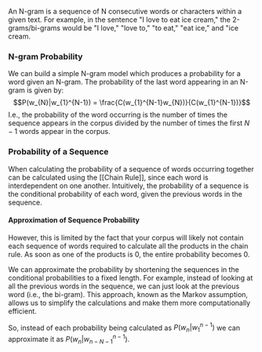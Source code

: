 An N-gram is a sequence of N consecutive words or characters within a given text. For example, in the sentence "I love to eat ice cream," the 2-grams/bi-grams would be "I love," "love to," "to eat," "eat ice," and "ice cream.  

### N-gram Probability
We can build a simple N-gram model which produces a probability for a word given an N-gram. 
The probability of the last word appearing in an N-gram is given by:
$$P(w_{N}|w_{1}^{N-1}) = \frac{C(w_{1}^{N-1}w_{N})}{C(w_{1}^{N-1})}$$
I.e., the probability of the word occurring is the number of times the sequence appears in the corpus divided by the number of times the first $N-1$ words appear in the corpus.

### Probability of a Sequence
When calculating the probability of a sequence of words occurring together can be calculated using the [[Chain Rule]], since each word is interdependent on one another. Intuitively, the probability of a sequence is the conditional probability of each word, given the previous words in the sequence.

#### Approximation of Sequence Probability
However, this is limited by the fact that your corpus will likely not contain each sequence of words required to calculate all the products in the chain rule. As soon as one of the products is 0, the entire probability becomes 0.

We can approximate the probability by shortening the sequences in the conditional probabilities to a fixed length. For example, instead of looking at all the previous words in the sequence, we can just look at the previous word (i.e., the bi-gram). This approach, known as the Markov assumption, allows us to simplify the calculations and make them more computationally efficient.

So, instead of each probability being calculated as $P(w_{n}|w_{1}^{n-1})$ we can approximate it as $P(w_{n}|w_{n-N-1}^{n-1})$.